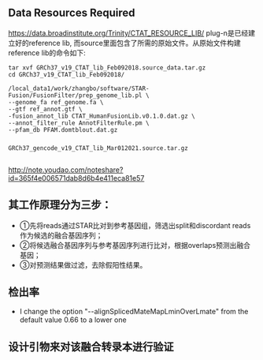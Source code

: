 ## Data Resources Required
https://data.broadinstitute.org/Trinity/CTAT_RESOURCE_LIB/
plug-n是已经建立好的reference lib, 而source里面包含了所需的原始文件。从原始文件构建reference lib的命令如下:
```
tar xvf GRCh37_v19_CTAT_lib_Feb092018.source_data.tar.gz
cd GRCh37_v19_CTAT_lib_Feb092018/

/local_data1/work/zhangbo/software/STAR-Fusion/FusionFilter/prep_genome_lib.pl \
--genome_fa ref_genome.fa \
--gtf ref_annot.gtf \
-fusion_annot_lib CTAT_HumanFusionLib.v0.1.0.dat.gz \
--annot_filter_rule AnnotFilterRule.pm \
--pfam_db PFAM.domtblout.dat.gz
```

###
```
GRCh37_gencode_v19_CTAT_lib_Mar012021.source.tar.gz


```


http://note.youdao.com/noteshare?id=365f4e006571dab8d6b4e411eca81e57
## 其工作原理分为三步：

+ ①先将reads通过STAR比对到参考基因组，筛选出split和discordant reads作为候选的融合基因序列；
+ ②将候选融合基因序列与参考基因序列进行比对，根据overlaps预测出融合基因；
+ ③对预测结果做过滤，去除假阳性结果。

## 检出率

+ I change the option "--alignSplicedMateMapLminOverLmate" from the default value 0.66 to a lower one

## 设计引物来对该融合转录本进行验证